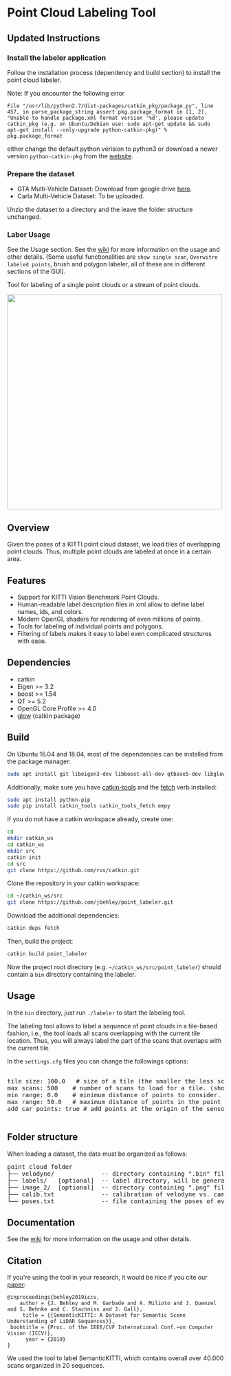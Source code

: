 # Point Cloud Labeling Tool

## Updated Instructions

### Install the labeler application

Follow the installation process (dependency and build section) to install the point cloud labeler.

Note: If you encounter the following error 
```
File "/usr/lib/python2.7/dist-packages/catkin_pkg/package.py", line 457, in parse_package_string assert pkg.package_format in [1, 2], "Unable to handle package.xml format version '%d', please update catkin_pkg (e.g. on Ubuntu/Debian use: sudo apt-get update && sudo apt-get install --only-upgrade python-catkin-pkg)" % pkg.package_format
```
either change the default python verision to python3 or download a newer version `python-catkin-pkg` from the [website](https://catkin-tools.readthedocs.io/en/latest/installing.html).

### Prepare the dataset

- GTA Multi-Vehicle Dataset: Download from google drive [here](https://drive.google.com/file/d/10gjaHto7ZVGs4A2EEVmoLhfUxTDAF3Kw/view?usp=sharing).
- Carla Multi-Vehicle Dataset: To be uploaded.

Unzip the dataset to a directory and the leave the folder structure unchanged.

### Laber Usage

See the Usage section. See the [wiki](https://github.com/jbehley/point_labeler/wiki) for more information on the usage and other details. (Some useful functionalities are `show single scan`, `Overwitre labeled points`, brush and polygon labeler, all of these are in different sections of the GUI).

 Tool for labeling of a single point clouds or a stream of point clouds. 
 
<img src="https://user-images.githubusercontent.com/11506664/63230808-340d5680-c212-11e9-8902-bc08f0f64dc8.png" width=500>

## Overview

 Given the poses of a KITTI point cloud dataset, we load tiles of overlapping point clouds. Thus, multiple point clouds are labeled at once in a certain area. 

## Features
 - Support for KITTI Vision Benchmark Point Clouds.
 - Human-readable label description files in xml allow to define label names, ids, and colors.
 - Modern OpenGL shaders for rendering of even millions of points.
 - Tools for labeling of individual points and polygons.
 - Filtering of labels makes it easy to label even complicated structures with ease.

## Dependencies

* catkin
* Eigen >= 3.2
* boost >= 1.54
* QT >= 5.2
* OpenGL Core Profile >= 4.0
* [glow](https://github.com/jbehley/glow) (catkin package)
 
## Build
  
On Ubuntu 16.04 and 18.04, most of the dependencies can be installed from the package manager:
```bash
sudo apt install git libeigen3-dev libboost-all-dev qtbase5-dev libglew-dev catkin
```

Additionally, make sure you have [catkin-tools](https://catkin-tools.readthedocs.io/en/latest/) and the [fetch](https://github.com/Photogrammetry-Robotics-Bonn/catkin_tools_fetch) verb installed:
```bash
sudo apt install python-pip
sudo pip install catkin_tools catkin_tools_fetch empy
```

If you do not have a catkin workspace already, create one:
```bash
cd
mkdir catkin_ws
cd catkin_ws
mkdir src
catkin init
cd src
git clone https://github.com/ros/catkin.git
```
Clone the repository in your catkin workspace:
```bash
cd ~/catkin_ws/src
git clone https://github.com/jbehley/point_labeler.git
```
Download the additional dependencies:
```bash
catkin deps fetch
```
Then, build the project:
```bash
catkin build point_labeler
```
Now the project root directory (e.g. `~/catkin_ws/src/point_labeler`) should contain a `bin` directory containing the labeler.


## Usage


In the `bin` directory, just run `./labeler` to start the labeling tool. 

The labeling tool allows to label a sequence of point clouds in a tile-based fashion, i.e., the tool loads all scans overlapping with the current tile location.
Thus, you will always label the part of the scans that overlaps with the current tile.


In the `settings.cfg` files you can change the followings options:

<pre>

tile size: 100.0   # size of a tile (the smaller the less scans get loaded.)
max scans: 500    # number of scans to load for a tile. (should be maybe 1000), but this currently very memory consuming.
min range: 0.0    # minimum distance of points to consider.
max range: 50.0   # maximum distance of points in the point cloud.
add car points: true # add points at the origin of the sensor possibly caused by the car itself. Default: false.

</pre>




 
## Folder structure

When loading a dataset, the data must be organized as follows:

<pre>
point cloud folder
├── velodyne/             -- directory containing ".bin" files with Velodyne point clouds.   
├── labels/   [optional]  -- label directory, will be generated if not present.  
├── image_2/  [optional]  -- directory containing ".png" files from the color   camera.  
├── calib.txt             -- calibration of velodyne vs. camera. needed for projection of point cloud into camera.  
└── poses.txt             -- file containing the poses of every scan.
</pre>

 

## Documentation

See the [wiki](https://github.com/jbehley/point_labeler/wiki) for more information on the usage and other details.


 ## Citation

If you're using the tool in your research, it would be nice if you cite our [paper](https://arxiv.org/abs/1904.01416):

```
@inproceedings{behley2019iccv,
    author = {J. Behley and M. Garbade and A. Milioto and J. Quenzel and S. Behnke and C. Stachniss and J. Gall},
     title = {{SemanticKITTI: A Dataset for Semantic Scene Understanding of LiDAR Sequences}},
 booktitle = {Proc. of the IEEE/CVF International Conf.~on Computer Vision (ICCV)},
      year = {2019}
}
```

We used the tool to label SemanticKITTI, which contains overall over 40.000 scans organized in 20 sequences. 
